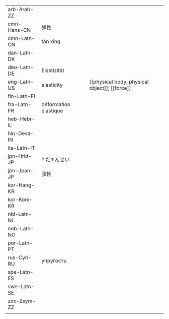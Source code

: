 | | | |
|-|-|-|
| arb-Arab-ZZ |  |  |
| cmn-Hans-CN | 弹性 |  |
| cmn-Latn-CN | tán xìng |  |
| dan-Latn-DK |  |  |
| deu-Latn-DE | Elastizität |  |
| eng-Latn-US | elasticity | [[physical body, physical object]]; [[force]] |
| fin-Latn-FI |  |  |
| fra-Latn-FR | déformation élastique |  |
| heb-Hebr-IL |  |  |
| hin-Deva-IN |  |  |
| ita-Latn-IT |  |  |
| jpn-Hrkt-JP | ? だ↑んせい |  |
| jpn-Jpan-JP | 弾性 |  |
| kor-Hang-KR |  |  |
| kor-Kore-KR |  |  |
| nld-Latn-NL |  |  |
| nob-Latn-NO |  |  |
| por-Latn-PT |  |  |
| rus-Cyrl-RU | упру́гость |  |
| spa-Latn-ES |  |  |
| swe-Latn-SE |  |  |
| zxx-Zsym-ZZ |  |  |
|  |  |  |
